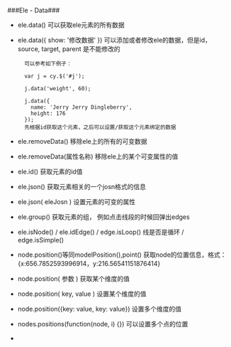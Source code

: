 ###Ele - Data###

* ele.data() 可以获取ele元素的所有数据
* ele.data({ show: '修改数据' }) 可以添加或者修改ele的数据，但是id，source, target, parent 是不能修改的	
	
		可以参考如下例子：
	
		var j = cy.$('#j');

		j.data('weight', 60);
		
		j.data({
		  name: 'Jerry Jerry Dingleberry',
		  height: 176
		});
		先根据id获取这个元素，之后可以设置/获取这个元素绑定的数据
* ele.removeData() 移除ele上的所有的可变数据
* ele.removeData(属性名称) 移除ele上的某个可变属性的值
* ele.id() 获取元素的id值
* ele.json() 获取元素相关的一个josn格式的信息
* ele.json( eleJosn ) 设置元素的可变的属性
* ele.group() 获取元素的组， 例如点击线段的时候回弹出edges
* ele.isNode() / ele.idEdge() / edge.isLoop() 线是否是循环 / edge.isSimple()
* node.position()等同modelPosition(),point() 获取node的位置信息，格式： {x:656.7852593996914，y:216.56541151876414}
* node.position( 参数 ) 获取某个维度的值
* node.position( key, value ) 设置某个维度的值
* node.position({key: value, key: value}) 设置多个维度的值
* nodes.positions(function(node, i) {}) 可以设置多个点的位置
* 
